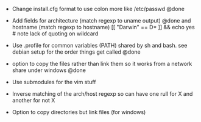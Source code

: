 
* Change install.cfg format to use colon more like /etc/passwd  @done
* Add fields for architecture (match regexp to uname output)   @done
	and hostname (match regexp to hostname)
	[[ "Darwin" == D* ]] && echo yes   # note lack of quoting on wildcard

* Use .profile for common variables (PATH) shared by sh and bash. see debian setup
  for the order things get called   @done
* option to copy the files rather than link them so it works from a network share under windows  @done
* Use submodules for the vim stuff

* Inverse matching of the arch/host regexp so can have one rull for X and another for not X
* Option to copy directories but link files  (for windows)

